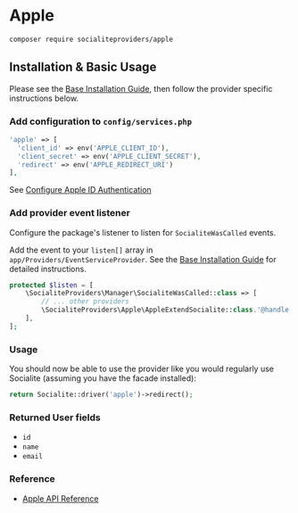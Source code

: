 # Apple

```bash
composer require socialiteproviders/apple
```

## Installation & Basic Usage

Please see the [Base Installation Guide](https://socialiteproviders.com/usage/), then follow the provider specific instructions below.

### Add configuration to `config/services.php`

```php
'apple' => [
  'client_id' => env('APPLE_CLIENT_ID'),
  'client_secret' => env('APPLE_CLIENT_SECRET'),
  'redirect' => env('APPLE_REDIRECT_URI')
],
```

See [Configure Apple ID Authentication](https://developer.okta.com/blog/2019/06/04/what-the-heck-is-sign-in-with-apple)

### Add provider event listener

Configure the package's listener to listen for `SocialiteWasCalled` events.

Add the event to your `listen[]` array in `app/Providers/EventServiceProvider`. See the [Base Installation Guide](https://socialiteproviders.com/usage/) for detailed instructions.

```php
protected $listen = [
    \SocialiteProviders\Manager\SocialiteWasCalled::class => [
        // ... other providers
        \SocialiteProviders\Apple\AppleExtendSocialite::class.'@handle',
    ],
];
```

### Usage

You should now be able to use the provider like you would regularly use Socialite (assuming you have the facade installed):

```php
return Socialite::driver('apple')->redirect();
```

### Returned User fields

- ``id``
- ``name``
- ``email``

### Reference

- [Apple API Reference](https://developer.apple.com/documentation/sign_in_with_apple/sign_in_with_apple_rest_api)
